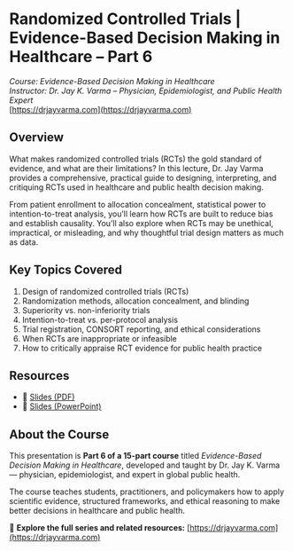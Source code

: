 # Randomized Controlled Trials | Evidence-Based Decision Making in Healthcare – Part 6
*Course: Evidence-Based Decision Making in Healthcare*  
*Instructor: Dr. Jay K. Varma – Physician, Epidemiologist, and Public Health Expert*  
[https://drjayvarma.com](https://drjayvarma.com)

## Overview
What makes randomized controlled trials (RCTs) the gold standard of evidence, and what are their limitations? In this lecture, Dr. Jay Varma provides a comprehensive, practical guide to designing, interpreting, and critiquing RCTs used in healthcare and public health decision making.

From patient enrollment to allocation concealment, statistical power to intention-to-treat analysis, you’ll learn how RCTs are built to reduce bias and establish causality. You’ll also explore when RCTs may be unethical, impractical, or misleading, and why thoughtful trial design matters as much as data.

## Key Topics Covered
1. Design of randomized controlled trials (RCTs)  
2. Randomization methods, allocation concealment, and blinding  
3. Superiority vs. non-inferiority trials  
4. Intention-to-treat vs. per-protocol analysis  
5. Trial registration, CONSORT reporting, and ethical considerations  
6. When RCTs are inappropriate or infeasible  
7. How to critically appraise RCT evidence for public health practice  

## Resources
- 📑 [Slides (PDF)](lecture-06-randomized-controlled-trials.pdf)  
- 📂 [Slides (PowerPoint)](lecture-06-randomized-controlled-trials.pptx)

## About the Course
This presentation is **Part 6 of a 15-part course** titled *Evidence-Based Decision Making in Healthcare*, developed and taught by Dr. Jay K. Varma — physician, epidemiologist, and expert in global public health.

The course teaches students, practitioners, and policymakers how to apply scientific evidence, structured frameworks, and ethical reasoning to make better decisions in healthcare and public health.

🔗 **Explore the full series and related resources:** [https://drjayvarma.com](https://drjayvarma.com)

